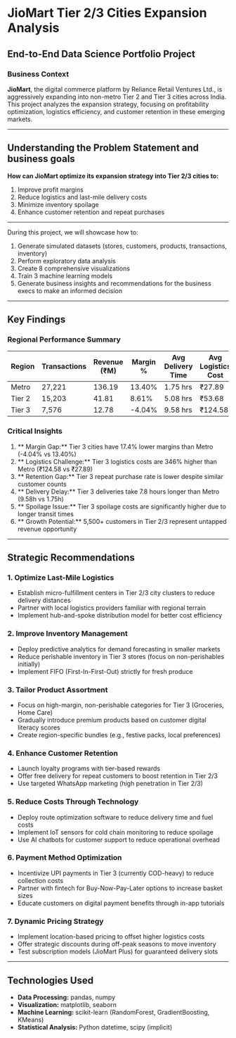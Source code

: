 # JioMart Tier 2/3 Cities Expansion Analysis

## End-to-End Data Science Portfolio Project

### Business Context
**JioMart**, the digital commerce platform by Reliance Retail Ventures Ltd., is aggressively expanding into non-metro Tier 2 and Tier 3 cities across India. This project analyzes the expansion strategy, focusing on profitability optimization, logistics efficiency, and customer retention in these emerging markets.

---

## Understanding the Problem Statement and business goals

**How can JioMart optimize its expansion strategy into Tier 2/3 cities to:**
1. Improve profit margins
2. Reduce logistics and last-mile delivery costs
3. Minimize inventory spoilage
4. Enhance customer retention and repeat purchases

---

During this project, we will showcase how to:
1. Generate simulated datasets (stores, customers, products, transactions, inventory)
2. Perform exploratory data analysis
3. Create 8 comprehensive visualizations
4. Train 3 machine learning models
5. Generate business insights and recommendations for the business execs to make an informed decision

---

## Key Findings

### Regional Performance Summary

| Region | Transactions | Revenue (₹M) | Margin % | Avg Delivery Time | Avg Logistics Cost |
|--------|-------------|--------------|----------|-------------------|-------------------|
| Metro | 27,221 | 136.19 | 13.40% | 1.75 hrs | ₹27.89 |
| Tier 2 | 15,203 | 41.81 | 8.61% | 5.08 hrs | ₹53.68 |
| Tier 3 | 7,576 | 12.78 | -4.04% | 9.58 hrs | ₹124.58 |

### Critical Insights

1. ** Margin Gap:** Tier 3 cities have 17.4% lower margins than Metro (-4.04% vs 13.40%)
2. ** Logistics Challenge:** Tier 3 logistics costs are 346% higher than Metro (₹124.58 vs ₹27.89)
3. ** Retention Gap:** Tier 3 repeat purchase rate is lower despite similar customer counts
4. ** Delivery Delay:** Tier 3 deliveries take 7.8 hours longer than Metro (9.58h vs 1.75h)
5. ** Spoilage Issue:** Tier 3 spoilage costs are significantly higher due to longer transit times
6. ** Growth Potential:** 5,500+ customers in Tier 2/3 represent untapped revenue opportunity

---

## Strategic Recommendations

### 1. Optimize Last-Mile Logistics
- Establish micro-fulfillment centers in Tier 2/3 city clusters to reduce delivery distances
- Partner with local logistics providers familiar with regional terrain
- Implement hub-and-spoke distribution model for better cost efficiency

### 2. Improve Inventory Management
- Deploy predictive analytics for demand forecasting in smaller markets
- Reduce perishable inventory in Tier 3 stores (focus on non-perishables initially)
- Implement FIFO (First-In-First-Out) strictly for fresh produce

### 3. Tailor Product Assortment
- Focus on high-margin, non-perishable categories for Tier 3 (Groceries, Home Care)
- Gradually introduce premium products based on customer digital literacy scores
- Create region-specific bundles (e.g., festive packs, local preferences)

### 4. Enhance Customer Retention
- Launch loyalty programs with tier-based rewards
- Offer free delivery for repeat customers to boost retention in Tier 2/3
- Use targeted WhatsApp marketing (high penetration in Tier 2/3)

### 5. Reduce Costs Through Technology
- Deploy route optimization software to reduce delivery time and fuel costs
- Implement IoT sensors for cold chain monitoring to reduce spoilage
- Use AI chatbots for customer support to reduce operational overhead

### 6. Payment Method Optimization
- Incentivize UPI payments in Tier 3 (currently COD-heavy) to reduce collection costs
- Partner with fintech for Buy-Now-Pay-Later options to increase basket sizes
- Educate customers on digital payment benefits through in-app tutorials

### 7. Dynamic Pricing Strategy
- Implement location-based pricing to offset higher logistics costs
- Offer strategic discounts during off-peak seasons to move inventory
- Test subscription models (JioMart Plus) for guaranteed delivery slots

---

## Technologies Used

- **Data Processing:** pandas, numpy
- **Visualization:** matplotlib, seaborn
- **Machine Learning:** scikit-learn (RandomForest, GradientBoosting, KMeans)
- **Statistical Analysis:** Python datetime, scipy (implicit)
